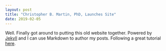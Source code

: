 ```yaml
---
layout: post
title: "Christopher B. Martin, PhD, Launches Site"
date: 2019-02-05
---
```


Well. Finally got around to putting this old website together. Powered by [Jekyll](http://jekyllrb.com) and I can use Markdown to author my posts. Following a great tutorial [here](http://jmcglone.com/guides/github-pages/).
